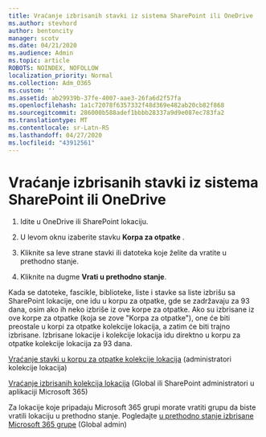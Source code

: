 ```yaml
---
title: Vraćanje izbrisanih stavki iz sistema SharePoint ili OneDrive
ms.author: stevhord
author: bentoncity
manager: scotv
ms.date: 04/21/2020
ms.audience: Admin
ms.topic: article
ROBOTS: NOINDEX, NOFOLLOW
localization_priority: Normal
ms.collection: Adm_O365
ms.custom: ''
ms.assetid: ab29939b-37fe-4007-aae3-26fa6d2f57fa
ms.openlocfilehash: 1a1c72078f6357332f48d369e482ab20cb82f868
ms.sourcegitcommit: 286000b588adef1bbbb28337a9d9e087ec783fa2
ms.translationtype: MT
ms.contentlocale: sr-Latn-RS
ms.lasthandoff: 04/27/2020
ms.locfileid: "43912561"
---
```

# <a name="restore-deleted-items-from-sharepoint-or-onedrive"></a>Vraćanje izbrisanih stavki iz sistema SharePoint ili OneDrive

1. Idite u OneDrive ili SharePoint lokaciju.
    
2. U levom oknu izaberite stavku **Korpa za otpatke** . 
    
3. Kliknite sa leve strane stavki ili datoteka koje želite da vratite u prethodno stanje.
    
4. Kliknite na dugme **Vrati u prethodno stanje**. 
    
Kada se datoteke, fascikle, biblioteke, liste i stavke sa liste izbrišu sa SharePoint lokacije, one idu u korpu za otpatke, gde se zadržavaju za 93 dana, osim ako ih neko izbriše iz ove korpe za otpatke. Ako su izbrisane iz ove korpe za otpatke (koja se zove "Korpa za otpatke"), one će biti preostale u korpi za otpatke kolekcije lokacija, a zatim će biti trajno izbrisane. Izbrisane lokacije i kolekcije lokacija idu direktno u korpu za otpatke kolekcije lokacija za 93 dana.
  
[Vraćanje stavki u korpu za otpatke kolekcije lokacija](https://go.microsoft.com/fwlink/?linkid=867800) (administratori kolekcije lokacija) 
  
[Vraćanje izbrisanih kolekcija lokacija](https://go.microsoft.com/fwlink/?linkid=867660) (Global ili SharePoint administratori u aplikaciji Microsoft 365) 
  
Za lokacije koje pripadaju Microsoft 365 grupi morate vratiti grupu da biste vratili lokaciju u prethodno stanje. Pogledajte [u prethodno stanje izbrisane Microsoft 365 grupe](https://go.microsoft.com/fwlink/?linkid=867802) (Global admin) 
  

